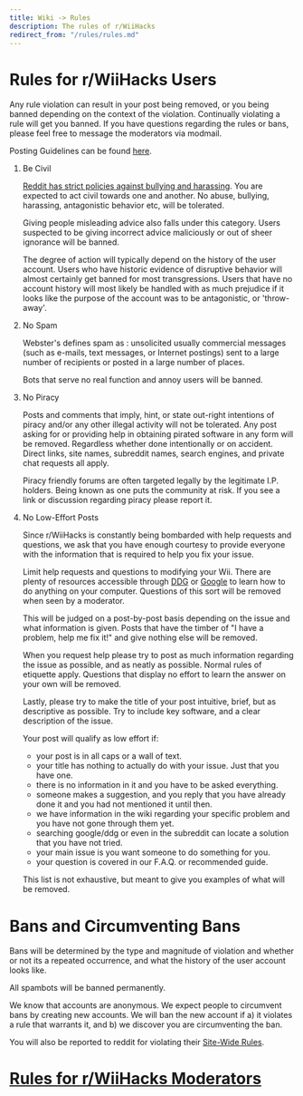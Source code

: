 ```yaml
---
title: Wiki -> Rules
description: The rules of r/WiiHacks
redirect_from: "/rules/rules.md"
---
```


# Rules for r/WiiHacks Users

  Any rule violation can result in your post being removed, or you being banned depending on the context of the violation. Continually violating a rule will get you banned. If you have questions regarding the rules or bans, please feel free to message the moderators via modmail.

  Posting Guidelines can be found [here](./posting.md).

1. Be Civil

   [Reddit has strict policies against bullying and harassing](https://www.reddithelp.com/en/categories/rules-reporting/account-and-community-restrictions/do-not-threaten-harass-or-bully). You are expected to act civil towards one and another. No abuse, bullying, harassing, antagonistic behavior etc, will be tolerated.

   Giving people misleading advice also falls under this category. Users suspected to be giving incorrect advice maliciously or out of sheer ignorance will be banned.

   The degree of action will typically depend on the history of the user account. Users who have historic evidence of disruptive behavior will almost certainly get banned for most transgressions. Users that have no account history will most likely be handled with as much prejudice if it looks like the purpose of the account was to be antagonistic, or 'throw-away'.

2. No Spam

   Webster's defines spam as : unsolicited usually commercial messages (such as e-mails, text messages, or Internet postings) sent to a large number of recipients or posted in a large number of places.

   Bots that serve no real function and annoy users will be banned.

3. No Piracy

   Posts and comments that imply, hint, or state out-right intentions of piracy and/or any other illegal activity will not be tolerated. Any post asking for or providing help in obtaining pirated software in any form will be removed. Regardless whether done intentionally or on accident. Direct links, site names, subreddit names, search engines, and private chat requests all apply.

   Piracy friendly forums are often targeted legally by the legitimate I.P. holders. Being known as one puts the community at risk. If you see a link or discussion regarding piracy please report it.

4. No Low-Effort Posts

   Since r/WiiHacks is constantly being bombarded with help requests and questions, we ask that you have enough courtesy to provide everyone with the information that is required to help you fix your issue.

   Limit help requests and questions to modifying your Wii. There are plenty of resources accessible through [DDG](https://duckduckgo.com/) or [Google](https://www.google.com/) to learn how to do anything on your computer. Questions of this sort will be removed when seen by a moderator.

   This will be judged on a post-by-post basis depending on the issue and what information is given. Posts that have the timber of "I have a problem, help me fix it!" and give nothing else will be removed.

   When you request help please try to post as much information regarding the issue as possible, and as neatly as possible. Normal rules of etiquette apply. Questions that display no effort to learn the answer on your own will be removed.

   Lastly, please try to make the title of your post intuitive, brief, but as descriptive as possible. Try to include key software, and a clear description of the issue.

   Your post will qualify as low effort if:

   * your post is in all caps or a wall of text.
   * your title has nothing to actually do with your issue. Just that you have one.
   * there is no information in it and you have to be asked everything.
   * someone makes a suggestion, and you reply that you have already done it and you had not mentioned it until then.
   * we have information in the wiki regarding your specific problem and you have not gone through them yet.
   * searching google/ddg or even in the subreddit can locate a solution that you have not tried.
   * your main issue is you want someone to do something for you.
   * your question is covered in our F.A.Q. or recommended guide.

   This list is not exhaustive, but meant to give you examples of what will be removed.

# Bans and Circumventing Bans

  Bans will be determined by the type and magnitude of violation and whether or not its a repeated occurrence, and what the history of the user account looks like.

  All spambots will be banned permanently.

  We know that accounts are anonymous. We expect people to circumvent bans by creating new accounts. We will ban the new account if a) it violates a rule that warrants it, and b) we discover you are circumventing the ban.

  You will also be reported to reddit for violating their [Site-Wide Rules](https://www.reddithelp.com/en/categories/rules-reporting/account-and-community-restrictions/what-ban-evasion).

# [Rules for r/WiiHacks Moderators](./rules_mod.md)
